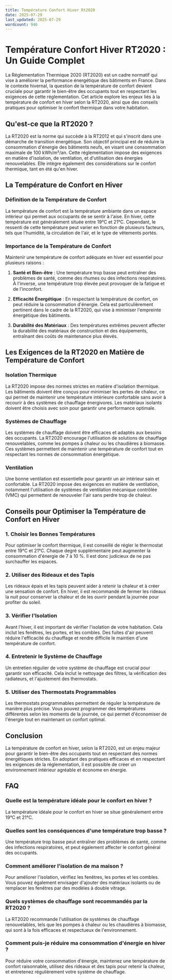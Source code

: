 ```yaml
---
title: Température Confort Hiver Rt2020
date: 2025-07-29
last_updated: 2025-07-29
wordcount: 946
---
```


# Température Confort Hiver RT2020 : Un Guide Complet

La Réglementation Thermique 2020 (RT2020) est un cadre normatif qui vise à améliorer la performance énergétique des bâtiments en France. Dans le contexte hivernal, la question de la température de confort devient cruciale pour garantir le bien-être des occupants tout en respectant les exigences de cette réglementation. Cet article explore les enjeux liés à la température de confort en hiver selon la RT2020, ainsi que des conseils pratiques pour optimiser le confort thermique dans votre habitation.

## Qu'est-ce que la RT2020 ?

La RT2020 est la norme qui succède à la RT2012 et qui s'inscrit dans une démarche de transition énergétique. Son objectif principal est de réduire la consommation d'énergie des bâtiments neufs, en visant une consommation maximale de 100 kWh/m²/an. Cette réglementation impose des exigences en matière d'isolation, de ventilation, et d'utilisation des énergies renouvelables. Elle intègre également des considérations sur le confort thermique, tant en été qu'en hiver.

## La Température de Confort en Hiver

### Définition de la Température de Confort

La température de confort est la température ambiante dans un espace intérieur qui permet aux occupants de se sentir à l'aise. En hiver, cette température est généralement située entre 19°C et 21°C. Cependant, le ressenti de cette température peut varier en fonction de plusieurs facteurs, tels que l'humidité, la circulation de l'air, et le type de vêtements portés.

### Importance de la Température de Confort

Maintenir une température de confort adéquate en hiver est essentiel pour plusieurs raisons :

1. **Santé et Bien-être** : Une température trop basse peut entraîner des problèmes de santé, comme des rhumes ou des infections respiratoires. À l'inverse, une température trop élevée peut provoquer de la fatigue et de l'inconfort.

2. **Efficacité Énergétique** : En respectant la température de confort, on peut réduire la consommation d'énergie. Cela est particulièrement pertinent dans le cadre de la RT2020, qui vise à minimiser l'empreinte énergétique des bâtiments.

3. **Durabilité des Matériaux** : Des températures extrêmes peuvent affecter la durabilité des matériaux de construction et des équipements, entraînant des coûts de maintenance plus élevés.

## Les Exigences de la RT2020 en Matière de Température de Confort

### Isolation Thermique

La RT2020 impose des normes strictes en matière d'isolation thermique. Les bâtiments doivent être conçus pour minimiser les pertes de chaleur, ce qui permet de maintenir une température intérieure confortable sans avoir à recourir à des systèmes de chauffage énergivores. Les matériaux isolants doivent être choisis avec soin pour garantir une performance optimale.

### Systèmes de Chauffage

Les systèmes de chauffage doivent être efficaces et adaptés aux besoins des occupants. La RT2020 encourage l'utilisation de solutions de chauffage renouvelables, comme les pompes à chaleur ou les chaudières à biomasse. Ces systèmes permettent de maintenir une température de confort tout en respectant les normes de consommation énergétique.

### Ventilation

Une bonne ventilation est essentielle pour garantir un air intérieur sain et confortable. La RT2020 impose des exigences en matière de ventilation, notamment l'utilisation de systèmes de ventilation mécanique contrôlée (VMC) qui permettent de renouveler l'air sans perdre trop de chaleur.

## Conseils pour Optimiser la Température de Confort en Hiver

### 1. Choisir les Bonnes Températures

Pour optimiser le confort thermique, il est conseillé de régler le thermostat entre 19°C et 21°C. Chaque degré supplémentaire peut augmenter la consommation d'énergie de 7 à 10 %. Il est donc judicieux de ne pas surchauffer les espaces.

### 2. Utiliser des Rideaux et des Tapis

Les rideaux épais et les tapis peuvent aider à retenir la chaleur et à créer une sensation de confort. En hiver, il est recommandé de fermer les rideaux la nuit pour conserver la chaleur et de les ouvrir pendant la journée pour profiter du soleil.

### 3. Vérifier l'Isolation

Avant l'hiver, il est important de vérifier l'isolation de votre habitation. Cela inclut les fenêtres, les portes, et les combles. Des fuites d'air peuvent réduire l'efficacité du chauffage et rendre difficile le maintien d'une température de confort.

### 4. Entretenir le Système de Chauffage

Un entretien régulier de votre système de chauffage est crucial pour garantir son efficacité. Cela inclut le nettoyage des filtres, la vérification des radiateurs, et l'ajustement des thermostats.

### 5. Utiliser des Thermostats Programmables

Les thermostats programmables permettent de réguler la température de manière plus précise. Vous pouvez programmer des températures différentes selon les moments de la journée, ce qui permet d'économiser de l'énergie tout en maintenant un confort optimal.

## Conclusion

La température de confort en hiver, selon la RT2020, est un enjeu majeur pour garantir le bien-être des occupants tout en respectant des normes énergétiques strictes. En adoptant des pratiques efficaces et en respectant les exigences de la réglementation, il est possible de créer un environnement intérieur agréable et économe en énergie. 

## FAQ

### Quelle est la température idéale pour le confort en hiver ?

La température idéale pour le confort en hiver se situe généralement entre 19°C et 21°C.

### Quelles sont les conséquences d'une température trop basse ?

Une température trop basse peut entraîner des problèmes de santé, comme des infections respiratoires, et peut également affecter le confort général des occupants.

### Comment améliorer l'isolation de ma maison ?

Pour améliorer l'isolation, vérifiez les fenêtres, les portes et les combles. Vous pouvez également envisager d'ajouter des matériaux isolants ou de remplacer les fenêtres par des modèles à double vitrage.

### Quels systèmes de chauffage sont recommandés par la RT2020 ?

La RT2020 recommande l'utilisation de systèmes de chauffage renouvelables, tels que les pompes à chaleur ou les chaudières à biomasse, qui sont à la fois efficaces et respectueux de l'environnement.

### Comment puis-je réduire ma consommation d'énergie en hiver ?

Pour réduire votre consommation d'énergie, maintenez une température de confort raisonnable, utilisez des rideaux et des tapis pour retenir la chaleur, et entretenez régulièrement votre système de chauffage.
